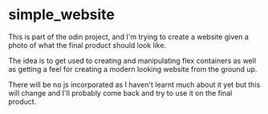 # simple_website

This is part of the odin project, and I'm trying to create a website given a photo of what the final product should look like. 

The idea is to get used to creating and manipulating flex containers as well as getting a feel for creating a modern looking website from the ground up.

There will be no js incorporated as I haven't learnt much about it yet but this will change and I'll probably come back and try to use it on the final product.